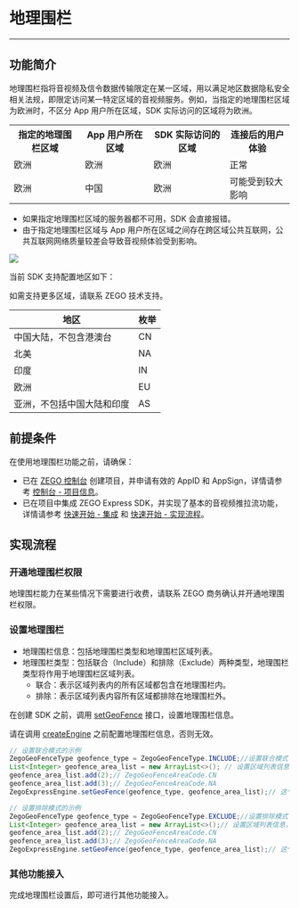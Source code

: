 # 地理围栏

- - -

## 功能简介
地理围栏指将音视频及信令数据传输限定在某一区域，用以满足地区数据隐私安全相关法规，即限定访问某一特定区域的音视频服务。例如，当指定的地理围栏区域为欧洲时，不区分 App 用户所在区域，SDK 实际访问的区域将为欧洲。


<table>
  <colgroup>
    <col/>
    <col/>
  </colgroup>
<tbody><tr>
<th>指定的地理围栏区域</th>
<th>App 用户所在区域</th>
<th>SDK 实际访问的区域</th>
<th>连接后的用户体验</th>
</tr>
<tr>
<td>欧洲</td>
<td>欧洲</td>
<td>欧洲</td>
<td>正常</td>
</tr>
<tr>
<td>欧洲</td>
<td>中国</td>
<td>欧洲</td>
<td>可能受到较大影响</td>
</tr>
</tbody></table>

<Warning title="注意">

- 如果指定地理围栏区域的服务器都不可用，SDK 会直接报错。
- 由于指定地理围栏区域与 App 用户所在区域之间存在跨区域公共互联网，公共互联网网络质量较差会导致音视频体验受到影响。
</Warning>

<Frame width="512" height="auto" caption="">
  <img src="https://doc-media.zego.im/sdk-doc/Pics/Express/Geofencing_pic.jpeg" />
</Frame>

当前 SDK 支持配置地区如下：

<Note title="说明">

如需支持更多区域，请联系 ZEGO 技术支持。
</Note>


|地区|枚举|
|-|-|
|中国大陆，不包含港澳台|CN|
|北美|NA|
|印度|IN|
|欧洲|EU|
|亚洲，不包括中国大陆和印度|AS|

## 前提条件

在使用地理围栏功能之前，请确保：
- 已在 [ZEGO 控制台](https://console.zego.im) 创建项目，并申请有效的 AppID 和 AppSign，详情请参考 [控制台 - 项目信息](/console/project-info)。
- 已在项目中集成 ZEGO Express SDK，并实现了基本的音视频推拉流功能，详情请参考 [快速开始 - 集成](https://doc-zh.zego.im/article/3575) 和 [快速开始 - 实现流程](https://doc-zh.zego.im/article/7636)。


## 实现流程

### 开通地理围栏权限

地理围栏能力在某些情况下需要进行收费，请联系 ZEGO 商务确认并开通地理围栏权限。


### 设置地理围栏

- 地理围栏信息：包括地理围栏类型和地理围栏区域列表。
- 地理围栏类型：包括联合（Include）和排除（Exclude）两种类型，地理围栏类型将作用于地理围栏区域列表。
    - 联合：表示区域列表内的所有区域都包含在地理围栏内。
    - 排除：表示区域列表内容所有区域都排除在地理围栏外。

在创建 SDK 之前，调用 [setGeoFence](https://doc-zh.zego.im/article/api?doc=Express_Audio_SDK_API~java_android~class~ZegoExpressEngine#set-geo-fence) 接口，设置地理围栏信息。

<Warning title="注意">


请在调用 [createEngine](https://doc-zh.zego.im/article/api?doc=Express_Audio_SDK_API~java_android~class~ZegoExpressEngine#create-engine) 之前配置地理围栏信息，否则无效。
</Warning>


```java
// 设置联合模式的示例
ZegoGeoFenceType geofence_type = ZegoGeoFenceType.INCLUDE;//设置联合模式
List<Integer> geofence_area_list = new ArrayList<>(); // 设置区域列表信息，最少设置 1 个，最多设置不得大于 SDK 所支持个数
geofence_area_list.add(2);// ZegoGeoFenceAreaCode.CN
geofence_area_list.add(3);// ZegoGeoFenceAreaCode.NA
ZegoExpressEngine.setGeoFence(geofence_type, geofence_area_list);// 这个接口是静态方法，在 createEngine 之前调用

// 设置排除模式的示例
ZegoGeoFenceType geofence_type = ZegoGeoFenceType.EXCLUDE;//设置排除模式
List<Integer> geofence_area_list = new ArrayList<>();// 设置区域列表信息，最少设置 1 个，最多设置不得大于等于 SDK 所支持个数
geofence_area_list.add(2);// ZegoGeoFenceAreaCode.CN
geofence_area_list.add(3);// ZegoGeoFenceAreaCode.NA
ZegoExpressEngine.setGeoFence(geofence_type, geofence_area_list);// 这个接口是静态方法，在 createEngine 之前调用
```

### 其他功能接入

完成地理围栏设置后，即可进行其他功能接入。

<Content />

